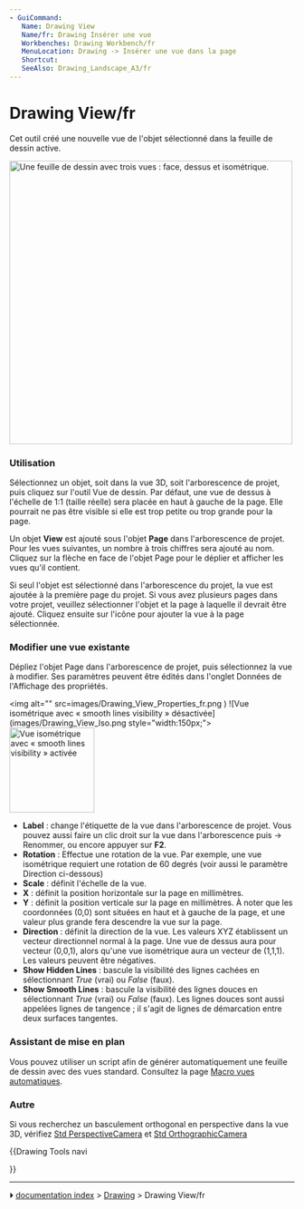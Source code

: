 ```yaml
---
- GuiCommand:
   Name: Drawing View
   Name/fr: Drawing Insérer une vue
   Workbenches: Drawing Workbench/fr
   MenuLocation: Drawing -> Insérer une vue dans la page
   Shortcut: 
   SeeAlso: Drawing_Landscape_A3/fr
---
```


# Drawing View/fr

Cet outil créé une nouvelle vue de l\'objet sélectionné dans la feuille de dessin active.

<img alt="Une feuille de dessin avec trois vues : face, dessus et isométrique." src=images/Drawing_Views_fr.png  style="width:500px;">

### Utilisation

Sélectionnez un objet, soit dans la vue 3D, soit l\'arborescence de projet, puis cliquez sur l\'outil Vue de dessin. Par défaut, une vue de dessus à l\'échelle de 1:1 (taille réelle) sera placée en haut à gauche de la page. Elle pourrait ne pas être visible si elle est trop petite ou trop grande pour la page.

Un objet **View** est ajouté sous l\'objet **Page** dans l\'arborescence de projet. Pour les vues suivantes, un nombre à trois chiffres sera ajouté au nom. Cliquez sur la flèche en face de l\'objet Page pour le déplier et afficher les vues qu\'il contient.

Si seul l\'objet est sélectionné dans l\'arborescence du projet, la vue est ajoutée à la première page du projet. Si vous avez plusieurs pages dans votre projet, veuillez sélectionner l\'objet et la page à laquelle il devrait être ajouté. Cliquez ensuite sur l\'icône pour ajouter la vue à la page sélectionnée.

### Modifier une vue existante 

Dépliez l\'objet Page dans l\'arborescence de projet, puis sélectionnez la vue à modifier. Ses paramètres peuvent être édités dans l\'onglet Données de l\'Affichage des propriétés.

<img alt="" src=images/Drawing_View_Properties_fr.png‎ ) ![Vue isométrique avec « smooth lines visibility » désactivée](images/Drawing_View_Iso.png‎  style="width:150px;"> <img alt="Vue isométrique avec « smooth lines visibility » activée" src=images/Drawing_View_Iso_SmoothLines.png‎‎  style="width:150px;">

-   **Label** : change l\'étiquette de la vue dans l\'arborescence de projet. Vous pouvez aussi faire un clic droit sur la vue dans l\'arborescence puis → Renommer, ou encore appuyer sur **F2**.
-   **Rotation** : Effectue une rotation de la vue. Par exemple, une vue isométrique requiert une rotation de 60 degrés (voir aussi le paramètre Direction ci-dessous)
-   **Scale** : définit l\'échelle de la vue.
-   **X** : définit la position horizontale sur la page en millimètres.
-   **Y** : définit la position verticale sur la page en millimètres. À noter que les coordonnées (0,0) sont situées en haut et à gauche de la page, et une valeur plus grande fera descendre la vue sur la page.
-   **Direction** : définit la direction de la vue. Les valeurs XYZ établissent un vecteur directionnel normal à la page. Une vue de dessus aura pour vecteur (0,0,1), alors qu\'une vue isométrique aura un vecteur de (1,1,1). Les valeurs peuvent être négatives.
-   **Show Hidden Lines** : bascule la visibilité des lignes cachées en sélectionnant *True* (vrai) ou *False* (faux).
-   **Show Smooth Lines** : bascule la visibilité des lignes douces en sélectionnant *True* (vrai) ou *False* (faux). Les lignes douces sont aussi appelées lignes de tangence ; il s\'agit de lignes de démarcation entre deux surfaces tangentes.

### Assistant de mise en plan 

Vous pouvez utiliser un script afin de générer automatiquement une feuille de dessin avec des vues standard. Consultez la page [Macro vues automatiques](Macro_Automatic_drawing/fr.md).




### Autre

Si vous recherchez un basculement orthogonal en perspective dans la vue 3D, vérifiez [Std PerspectiveCamera](Std_PerspectiveCamera/fr.md) et [Std OrthographicCamera](Std_OrthographicCamera/fr.md)





{{Drawing Tools navi

}}



---
⏵ [documentation index](../README.md) > [Drawing](Category_Drawing.md) > Drawing View/fr
